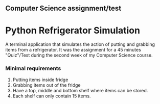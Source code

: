 ## Computer Science assignment/test

# Python Refrigerator Simulation
A terminal application that simulates the action of putting and grabbing items from a refrigerator. It was the assignment for a 45 minutes "Quiz"/Test during the second week of my Computer Science course.

### Minimal requirements
1. Putting items inside fridge
2. Grabbing items out of the fridge
3. Have a top, middle and bottom shelf where items can be stored.
4. Each shelf can only contain 15 items.

